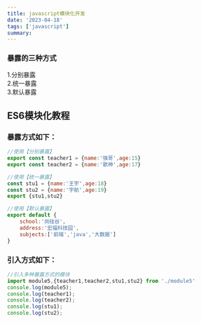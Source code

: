 ```yaml
---
title: javascript模块化开发
date: '2023-04-18'
tags: ['javascript']
summary:
---
```

<TOCInline toc={props.toc} exclude="Overview" toHeading={3} /> 

### 暴露的三种方式
1.分别暴露   
2.统一暴露   
3.默认暴露
## ES6模块化教程

### 暴露方式如下：
```javascript
//使用【分别暴露】
export const teacher1 = {name:'强哥',age:15}
export const teacher2 = {name:'歌神',age:17}

//使用【统一暴露】
const stu1 = {name:'王宇',age:18}
const stu2 = {name:'宇航',age:19}
export {stu1,stu2}

//使用【默认暴露】
export default {
	school:'尚硅谷',
	address:'宏福科技园',
	subjects:['前端','java','大数据']
}

```
### 引入方式如下：
```javascript
//引入多种暴露方式的模块
import module5,{teacher1,teacher2,stu1,stu2} from './module5'
console.log(module5);
console.log(teacher1);
console.log(teacher2);
console.log(stu1);
console.log(stu2);


```


